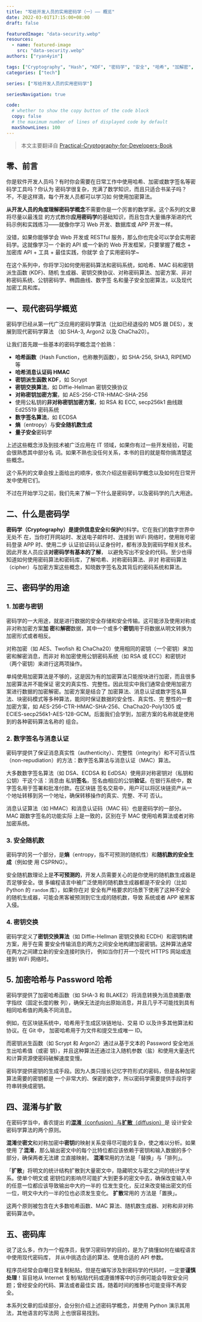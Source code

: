 ```yaml
---
title: "写给开发人员的实用密码学（一）—— 概览"
date: 2022-03-01T17:15:00+08:00
draft: false

featuredImage: "data-security.webp"
resources:
  - name: featured-image
    src: "data-security.webp"
authors: ["ryan4yin"]

tags: ["Cryptography", "Hash", "KDF", "密码学", "安全", "哈希", "加解密", "签名"]
categories: ["tech"]

series: ["写给开发人员的实用密码学"]

seriesNavigation: true

code:
  # whether to show the copy button of the code block
  copy: false
  # the maximum number of lines of displayed code by default
  maxShownLines: 100
---
```


> 本文主要翻译自 [Practical-Cryptography-for-Developers-Book][cryptobook]

## 零、前言

你是软件开发人员吗？有时你会需要在日常工作中使用哈希、加密或数字签名等密码学工具吗？你认为
密码学很复杂，充满了数学知识，而且只适合书呆子吗？不，不是这样滴，每个开发人员都可以学习如
何使用加密算法。

**从开发人员的角度理解密码学概念**不需要你是一个厉害的数学家。这个系列的文章将尽量以最浅显
的方式教你**应用密码学**的基础知识，而且包含大量循序渐进的代码示例和实践练习——就像你学习
Web 开发、数据库或 APP 开发一样。

没错，如果你能够学会 Web 开发或 RESTful 服务，那么你也完全可以学会实用密码学。这就像学习一
个新的 API 或一个新的 Web 开发框架，只要掌握了概念 + 加密库 API + 工具 + 最佳实践，你就学
会了实用密码学~

在这个系列中，你将学习如何使用密码算法和密码系统，如哈希、MAC 码和密钥派生函数 (KDF)、随机
生成器、密钥交换协议、对称密码算法、加密方案、非对称密码系统、公钥密码学、椭圆曲线、数字签
名和量子安全加密算法，以及现代加密工具和库。

## 一、现代密码学概览

密码学已经从第一代广泛应用的密码学算法（比如已经退役的 MD5 跟 DES），发展到现代密码学算法
（如 SHA-3, Argon2 以及 ChaCha20）。

让我们首先跟一些基本的密码学概念混个脸熟：

- **哈希函数**（Hash Function，也称散列函数），如 SHA-256, SHA3, RIPEMD 等
- **哈希消息认证码 HMAC**
- **密钥派生函数 KDF**，如 Scrypt
- **密钥交换算法**，如 Diffie-Hellman 密钥交换协议
- **对称密钥加密方案**，如 AES-256-CTR-HMAC-SHA-256
- 使用公私钥的**非对称密钥加密方案**，如 RSA 和 ECC, secp256k1 曲线跟 Ed25519 密码系统
- **数字签名算法**，如 ECDSA
- **熵**（entropy）与**安全随机数生成**
- **量子安全**密码学

上述这些概念涉及到技术被广泛应用在 IT 领域，如果你有过一些开发经验，可能会很熟悉其中部分名
词。如果不熟也没任何关系，本书的目的就是帮你搞清楚这些概念。

这个系列的文章会按上面给出的顺序，依次介绍这些密码学概念以及如何在日常开发中使用它们。

不过在开始学习之前，我们先来了解一下什么是密码学，以及密码学的几大用途。

## 二、什么是密码学

**密码学（Cryptography）**是提供信息**安全**和**保护**的科学。它在我们的数字世界中无处不
在，当你打开网站时、发送电子邮件时、连接到 WiFi 网络时，使用账号密码登录 APP 时、使用二步
认证验证码认证身份时，都有涉及到密码学相关技术。因此开发人员应该**对密码学有基本的了解**，
以避免写出不安全的代码。至少也得知道如何使用密码算法和密码库，了解哈希、对称密码算法、非对
称密码算法（cipher）与加密方案这些概念，知晓数字签名及其背后的密码系统和算法。

## 三、密码学的用途

### 1. 加密与密钥

密码学的一大用途，就是进行数据的安全存储和安全传输。这可能涉及使用对称或非对称加密方案**加
密**和**解密**数据，其中一个或多个**密钥**用于将数据从明文转换为加密形式或者相反。

对称加密（如 AES、Twofish 和 ChaCha20）使用相同的密钥（一个密钥）来加密和解密消息，而非对
称加密使用公钥密码系统（如 RSA 或 ECC）和密钥对（两个密钥）来进行这两项操作。

单纯使用加密算法是不够的，这是因为有的加密算法只能按块进行加密，而且很多加密算法并不能保证
密文的真实性、完整性。因此现实中我们通常会使用加密方案进行数据的加密解密。加密方案是结合了
加密算法、消息认证或数字签名算法、块密码模式等多种算法，能同时保证数据的安全性、真实性、完
整性的一套加密方案，如 AES-256-CTR-HMAC-SHA-256、ChaCha20-Poly1305 或
ECIES-secp256k1-AES-128-GCM。后面我们会学到，加密方案的名称就是使用到的各种密码算法名称的
组合。

### 2. 数字签名与消息认证

密码学提供了保证消息真实性（authenticity）、完整性（integrity）和不可否认性
（non-repudiation）的方法：数字签名算法与消息认证（MAC）算法。

大多数数字签名算法（如 DSA、ECDSA 和 EdDSA）使用非对称密钥对（私钥和公钥）干这个活：消息由
私钥**签名**，签名由相应的公钥**验证**。在银行系统中，数字签名用于签署和批准付款。在区块链
签名交易中，用户可以将区块链资产从一个地址转移到另一个地址，确保转移操作的真实、完整、不可
否认。

消息认证算法（如 HMAC）和消息认证码（MAC 码）也是密码学的一部分。MAC 跟数字签名的功能实际
上是一致的，区别在于 MAC 使用哈希算法或者对称加密系统。

### 3. 安全随机数

密码学的另一个部分，是**熵**（entropy，指不可预测的随机性）和**随机数的安全生成**（例如使
用 CSPRNG）。

安全随机数理论上是**不可预测的**，开发人员需要关心的是你使用的随机数生成器是否足够安全。很
多编程语言中被广泛使用的随机数生成器都是不安全的（比如 Python 的 `random` 库），如果你在对
安全有严格要求的场景下使用了这种不安全的随机生成器，可能会黑客被预测到它生成的随机数，导致
系统或者 APP 被黑客入侵。

### 4. 密钥交换

密码学定义了**密钥交换算法**（如 Diffie-Hellman 密钥交换和 ECDH）和密钥构建方案，用于在需
要安全传输消息的两方之间安全地构建加密密钥。这种算法通常在两方之间建立新的安全连接时执行，
例如当你打开一个现代 HTTPS 网站或连接到 WiFi 网络时。

## 5. 加密哈希与 Password 哈希

密码学提供了加密哈希函数（如 SHA-3 和 BLAKE2）将消息转换为消息摘要/数字指纹（固定长度的散
列），确保无法逆向出原始消息，并且几乎不可能找到具有相同哈希值的两条不同消息。

例如，在区块链系统中，哈希用于生成区块链地址、交易 ID 以及许多其他算法和协议。在 Git 中，
加密哈希用于为文件和提交生成唯一 ID。

而密钥派生函数（如 Scrypt 和 Argon2）通过从基于文本的 Password 安全地派生出哈希值（或密
钥），并且这种算法还通过注入随机参数（盐）和使用大量迭代和计算资源使密码破解速度变慢。

密码学提供密钥的生成手段。因为人类只擅长记忆字符形式的密码，但是各种加密算法需要的密钥都是
一个非常大的、保密的数字，所以密码学需要提供手段将字符串转换成密钥。

## 四、混淆与扩散

在密码学当中，香农提出
的[**混淆**（confusion）与**扩散**（diffusion）](https://zh.wikipedia.org/wiki/%E6%B7%B7%E6%B7%86%E8%88%87%E6%93%B4%E6%95%A3)是
设计安全密码学算法的两个原则。

**混淆**使**密文**和对称加密中**密钥**的映射关系变得尽可能的复杂，使之难以分析。如果使用
了**混淆**，那么输出密文中的每个比特位都应该依赖于密钥和输入数据的多个部分，确保两者无法建
立直接映射。 **混淆**常用的方法是「替换」与「排列」。

「**扩散**」将明文的统计结构扩散到大量密文中，隐藏明文与密文之间的统计学关系。使单个明文或
密钥位的影响尽可能扩大到更多的密文中去，确保改变输入中的任意一位都应该导致输出中大约一半的
位发生变化，反过来改变输出密文的任一位，明文中大约一半的位也必须发生变化。 **扩散**常用的
方法是「置换」。

这两个原则被包含在大多数哈希函数、MAC 算法、随机数生成器、对称和非对称密码算法中。

## 五、密码库

说了这么多，作为一个程序员，我学习密码学的目的，是为了搞懂如何在编程语言中使用现代密码库，
并从中挑选合适的算法、使用合适的 API 参数。

程序员经常会自嘲日常复制粘贴，但是在编写涉及到密码学的代码时，一定要**谨慎处理**！盲目地从
Internet 复制/粘贴代码或遵循博客中的示例可能会导致安全问题；曾经安全的代码、算法或者最佳实
践，随着时间的推移也可能变得不再安全。

本系列文章的后续部分，会分别介绍上述密码学概念，并使用 Python 演示其用法，其他语言的写法网
上也很容易找到。

[cryptobook]: https://github.com/nakov/Practical-Cryptography-for-Developers-Book
